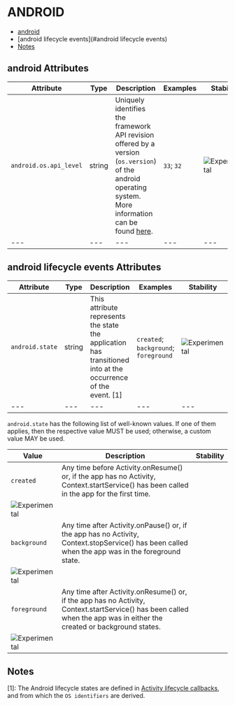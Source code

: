 
<!--- Hugo front matter used to generate the website version of this page:
--->

# ANDROID

- [android](#android)
- [android lifecycle events](#android lifecycle events)
- [Notes](#notes)

## android Attributes

| Attribute  | Type | Description  | Examples  | Stability |
|---|---|---|---|---|
| `android.os.api_level` | string | Uniquely identifies the framework API revision offered by a version (`os.version`) of the android operating system. More information can be found [here](https://developer.android.com/guide/topics/manifest/uses-sdk-element#ApiLevels).  |`33`; `32` | ![Experimental](https://img.shields.io/badge/-experimental-blue) |
|---|---|---|---|---|


## android lifecycle events Attributes

| Attribute  | Type | Description  | Examples  | Stability |
|---|---|---|---|---|
| `android.state` | string | This attribute represents the state the application has transitioned into at the occurrence of the event. [1] |`created`; `background`; `foreground` | ![Experimental](https://img.shields.io/badge/-experimental-blue) |
|---|---|---|---|---|

`android.state` has the following list of well-known values. If one of them applies, then the respective value MUST be used; otherwise, a custom value MAY be used.

| Value  | Description | Stability |
|---|---|---|
| `created` | Any time before Activity.onResume() or, if the app has no Activity, Context.startService() has been called in the app for the first time.
 |  ![Experimental](https://img.shields.io/badge/-experimental-blue) |
| `background` | Any time after Activity.onPause() or, if the app has no Activity, Context.stopService() has been called when the app was in the foreground state.
 |  ![Experimental](https://img.shields.io/badge/-experimental-blue) |
| `foreground` | Any time after Activity.onResume() or, if the app has no Activity, Context.startService() has been called when the app was in either the created or background states.
 |  ![Experimental](https://img.shields.io/badge/-experimental-blue) |

## Notes

[1]: The Android lifecycle states are defined in [Activity lifecycle callbacks](https://developer.android.com/guide/components/activities/activity-lifecycle#lc), and from which the `OS identifiers` are derived.

